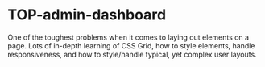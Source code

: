 # TOP-admin-dashboard

One of the toughest problems when it comes to laying out elements on a page. Lots of in-depth learning of CSS Grid, how to style elements, handle responsiveness, and how to style/handle typical, yet complex user layouts.
